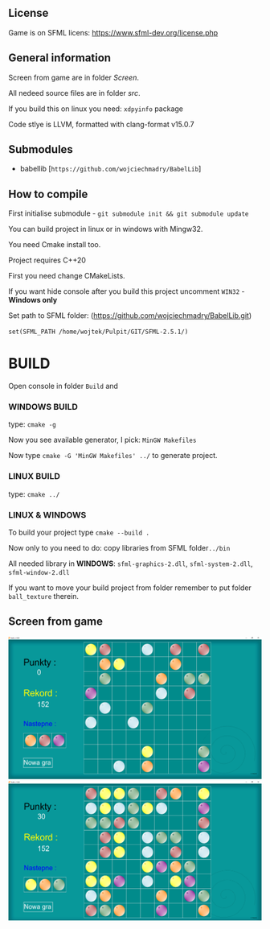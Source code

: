 License
---
Game is on SFML licens:
https://www.sfml-dev.org/license.php

General information
---

Screen from game are in folder _Screen_.

All nedeed source files are in folder _src_.

If you build this on linux you need: `xdpyinfo` package

Code stlye is LLVM, formatted with clang-format v15.0.7

Submodules
---

- babellib [`https://github.com/wojciechmadry/BabelLib`]

How to compile
---

First initialise submodule - `git submodule init && git submodule update`

You can build project in linux or in windows with Mingw32.

You need Cmake install too.

Project requires C++20

First you need change CMakeLists.

If you want hide console after you build this project uncomment `WIN32` - **Windows only**

Set path to SFML folder: (https://github.com/wojciechmadry/BabelLib.git)

`set(SFML_PATH /home/wojtek/Pulpit/GIT/SFML-2.5.1/)`

# BUILD

Open console in folder `Build` and

### WINDOWS BUILD
 type:
`cmake -g`

Now you see available generator, I pick: `MinGW Makefiles`

Now type `cmake -G 'MinGW Makefiles' ../` to generate project.
### LINUX BUILD
type: `cmake ../`

### LINUX & WINDOWS

To build your project type `cmake --build .`

Now only to you need to do: copy libraries from SFML folder`../bin`

All needed library in **WINDOWS**: `sfml-graphics-2.dll`, `sfml-system-2.dll`, `sfml-window-2.dll`


If you want to move your build project from folder remember to put folder `ball_texture` therein.



Screen from game
---
![alt text](https://github.com/wojciechmadry/Kulki/blob/master/Screen/game1.PNG)
![alt text](https://github.com/wojciechmadry/Kulki/blob/master/Screen/game2.PNG)

